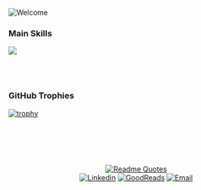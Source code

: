 ![Welcome](https://github.com/user-attachments/assets/49906db2-52fa-4a04-b0e9-218cc842d203)

### Main Skills
<a href="https://skillicons.dev">
  <img src="https://skillicons.dev/icons?i=java,js,selenium,linux,mysql&theme=dark" />
</a>

<br><br>

### GitHub Trophies
[![trophy](https://github-profile-trophy.vercel.app/?username=ArianeGomes&theme=dracula&title=-Commits,-Issues,-Reviews&no-frame=true&margin-w=15)](https://github.com/ryo-ma/github-profile-trophy)

<br><br>

&nbsp;<div align="center">
  [![Readme Quotes](https://quotes-github-readme.vercel.app/api?quote=That%20brain%20of%20mine%20is%20something%20more%20than%20merely%20mortal;%20as%20time%20will%20show.&author=Ada%20Lovelace&type=horizontal&theme=dracula)](https://github.com/piyushsuthar/github-readme-quotes)
<br>
  [![Linkedin](https://img.shields.io/badge/linked-in-369?style=flat-square&color=gray)](https://www.linkedin.com/in/arianecgomes/)
  [![GoodReads](https://img.shields.io/badge/goodreads-369?style=flat-square&logo=goodreads&logoColor=white&color=gray)](https://www.goodreads.com/user/show/180473238-ariane-gomes)
  [![Email](https://img.shields.io/badge/gmail-369?style=flat-square&logo=gmail&logoColor=white&color=gray)](mailto:ariane@estudante.ufscar.br) 
</div>
